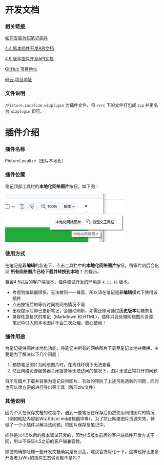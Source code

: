 # 开发文档

### 相关链接

[如何安装为知笔记插件](http://www.wiz.cn/wiz-install-plugin.html)

[4.4 版本插件开发API文档](http://www.wiz.cn/manual/plugin/)

[4.5 版本插件开发API文档](http://www.wiz.cn/plugin-api-document-45.html)

[GitHub 项目地址](https://github.com/richex-cn/wiz-plugin-picture-localize)

[码云 项目地址](https://gitee.com/Richex/wiz-plugin-picture-localize)


### 文件说明

`/Picture.Localize.wizplugin` 为插件文件，将 `/src` 下的文件打包成 `zip` 并更名为 `wizplugin` 即可。


# 插件介绍

### 插件名称

PictureLocalize（图片本地化）


### 插件位置
笔记顶部工具栏的**本地化网络图片**按钮，如下图：

![20190417_140250](README.assets/20190417_140250.png)


### 使用方式

在笔记是**非编辑**的状态下，点击工具栏中的**本地化网络图片**按钮，稍等片刻后会出现 **所有网络图片已经下载并转换到本地！** 的提示。

兼容4.5以后的客户端版本，插件调试开发的环境是 `4.11.18` 版本。


- 考虑到编辑器很多，无法做到一一兼容，所以请在笔记是**非编辑**模式下使用该插件
- 点击按钮后的等待时间视网络情况不同
- 出现提示后即已更新笔记，会自动刷新，如需还原可通过**历史版本**功能恢复
- 兼容任意格式的笔记（Markdown 和 HTML），插件只会处理网络图片资源，笔记中引入的本地图片不会二次处理，放心使用！


### 插件用途

为笔记提供图片本地化功能，将笔记中所有的网络图片下载至笔记本地并替换，主要是为了解决以下几个问题：

1. 预防笔记图片为网络图片时，在离线环境下无法查看
2. 防止网络资源服务器关闭服务等无法访问的情况下，图片无法正常打开的问题

将所有图片下载并转换为笔记自带图片，有效的预防了上述可能遇到的问题，同时也可以很方便的进行导出等工具（解压ziw文件）


### 其他说明

因为个人在保存文档的过程中，遇到一些笔记在保存后仍然使用网络图片的情况（例如粘贴内容到Wiz.Editor.md编辑器中等），为了防止网络图片资源失效，特做了一个小插件以解决该问题，将图片保存至笔记中。

插件是以4.5以后的版本调试开发的，因为4.5版本前后的客户端插件开发方式不同，所以不保证4.5之前的客户端兼容性。

顺便的确想吐槽一些开发文档确实是有点乱，建议官方优化一下，这样也好让更多开发者为Wiz的插件生态做贡献不是吗？

